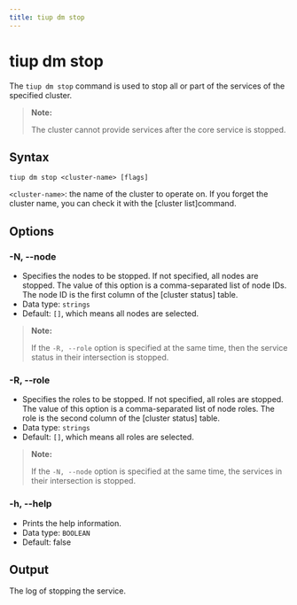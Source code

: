 ```yaml
---
title: tiup dm stop
---
```


# tiup dm stop

The `tiup dm stop` command is used to stop all or part of the services of the specified cluster.

> **Note:**
>
> The cluster cannot provide services after the core service is stopped.

## Syntax

```shell
tiup dm stop <cluster-name> [flags]
```

`<cluster-name>`: the name of the cluster to operate on. If you forget the cluster name, you can check it with the [cluster list]<!--(/tiup/tiup-component-dm-list.md) -->command.

## Options

### -N, --node

- Specifies the nodes to be stopped. If not specified, all nodes are stopped. The value of this option is a comma-separated list of node IDs. The node ID is the first column of the [cluster status]<!-- (/tiup/tiup-component-dm-display.md) --> table.
- Data type: `strings`
- Default: `[]`, which means all nodes are selected.

> **Note:**
>
> If the `-R, --role` option is specified at the same time, then the service status in their intersection is stopped.

### -R, --role

- Specifies the roles to be stopped. If not specified, all roles are stopped. The value of this option is a comma-separated list of node roles. The role is the second column of the [cluster status]<!-- (/tiup/tiup-component-dm-display.md) --> table.
- Data type: `strings`
- Default: `[]`, which means all roles are selected.

> **Note:**
>
> If the `-N, --node` option is specified at the same time, the services in their intersection is stopped.

### -h, --help

- Prints the help information.
- Data type: `BOOLEAN`
- Default: false

## Output

The log of stopping the service.